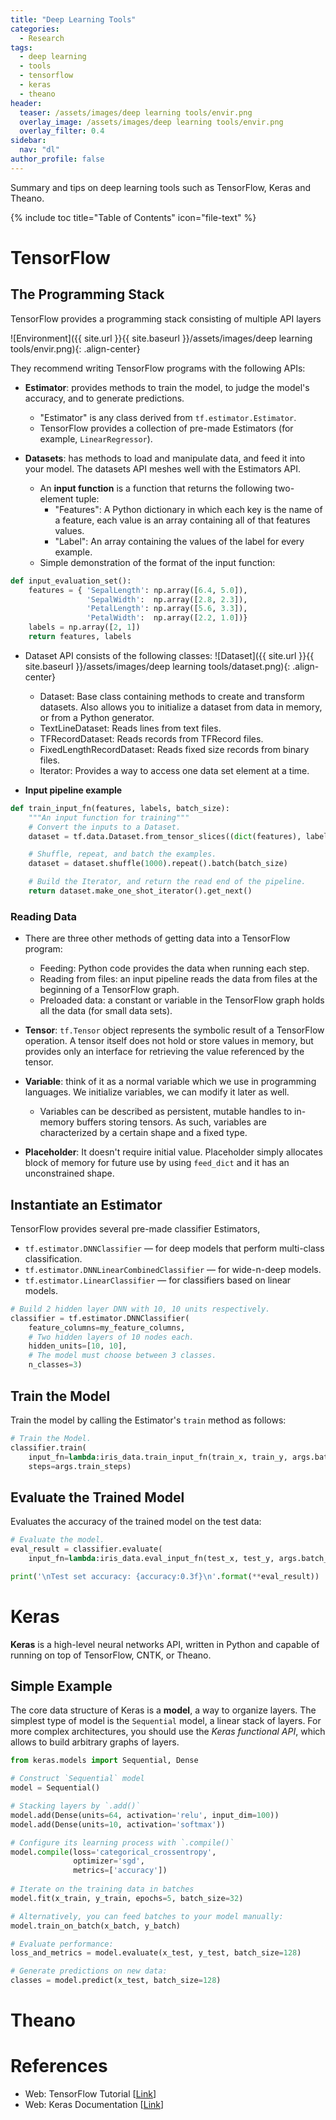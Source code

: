 ```yaml
---
title: "Deep Learning Tools"
categories:
  - Research
tags:
  - deep learning
  - tools
  - tensorflow
  - keras
  - theano
header:
  teaser: /assets/images/deep learning tools/envir.png
  overlay_image: /assets/images/deep learning tools/envir.png
  overlay_filter: 0.4
sidebar:
  nav: "dl"
author_profile: false
---
```


Summary and tips on deep learning tools such as TensorFlow, Keras and Theano.

{% include toc title="Table of Contents" icon="file-text" %}

# TensorFlow

## The Programming Stack
TensorFlow provides a programming stack consisting of multiple API layers

![Environment]({{ site.url }}{{ site.baseurl }}/assets/images/deep learning tools/envir.png){: .align-center}

They recommend writing TensorFlow programs with the following APIs:

- **Estimator**: provides methods to train the model, to judge the model's accuracy, and to generate predictions.
  - "Estimator" is any class derived from `tf.estimator.Estimator`.
  - TensorFlow provides a collection of pre-made Estimators (for example, `LinearRegressor`).

- **Datasets**: has methods to load and manipulate data, and feed it into your model. The datasets API meshes well with the Estimators API.
  - An **input function** is a function that returns the following two-element tuple:
    - "Features": A Python dictionary in which each key is the name of a feature, each value is an array containing all of that features values.
    - "Label": An array containing the values of the label for every example.
  - Simple demonstration of the format of the input function:
  
```python
def input_evaluation_set():
    features = { 'SepalLength': np.array([6.4, 5.0]),
                 'SepalWidth':  np.array([2.8, 2.3]),
                 'PetalLength': np.array([5.6, 3.3]),
                 'PetalWidth':  np.array([2.2, 1.0])}
    labels = np.array([2, 1])
    return features, labels
```

- Dataset API consists of the following classes:
![Dataset]({{ site.url }}{{ site.baseurl }}/assets/images/deep learning tools/dataset.png){: .align-center}
  - Dataset: Base class containing methods to create and transform datasets. Also allows you to initialize a dataset from data in memory, or from a Python generator.
  - TextLineDataset: Reads lines from text files.
  - TFRecordDataset: Reads records from TFRecord files.
  - FixedLengthRecordDataset: Reads fixed size records from binary files.
  - Iterator: Provides a way to access one data set element at a time.

- **Input pipeline example**
```python
def train_input_fn(features, labels, batch_size):
    """An input function for training"""
    # Convert the inputs to a Dataset.
    dataset = tf.data.Dataset.from_tensor_slices((dict(features), labels))

    # Shuffle, repeat, and batch the examples.
    dataset = dataset.shuffle(1000).repeat().batch(batch_size)

    # Build the Iterator, and return the read end of the pipeline.
    return dataset.make_one_shot_iterator().get_next()
```

### Reading Data
- There are three other methods of getting data into a TensorFlow program:
  - Feeding: Python code provides the data when running each step.
  - Reading from files: an input pipeline reads the data from files at the beginning of a TensorFlow graph.
  - Preloaded data: a constant or variable in the TensorFlow graph holds all the data (for small data sets).

- **Tensor**: `tf.Tensor` object represents the symbolic result of a TensorFlow operation. 
A tensor itself does not hold or store values in memory, but provides only an interface for retrieving the value referenced by the tensor.
- **Variable**: think of it as a normal variable which we use in programming languages. We initialize variables, we can modify it later as well.
  - Variables can be described as persistent, mutable handles to in-memory buffers storing tensors. As such, variables are characterized by a certain shape and a fixed type.
- **Placeholder**: It doesn't require initial value. Placeholder simply allocates block of memory for future use by using `feed_dict` and it has an unconstrained shape.

## Instantiate an Estimator
TensorFlow provides several pre-made classifier Estimators,
- `tf.estimator.DNNClassifier` — for deep models that perform multi-class classification.
- `tf.estimator.DNNLinearCombinedClassifier` — for wide-n-deep models.
- `tf.estimator.LinearClassifier` — for classifiers based on linear models.

```python
# Build 2 hidden layer DNN with 10, 10 units respectively.
classifier = tf.estimator.DNNClassifier(
    feature_columns=my_feature_columns,
    # Two hidden layers of 10 nodes each.
    hidden_units=[10, 10],
    # The model must choose between 3 classes.
    n_classes=3)
```

## Train the Model
Train the model by calling the Estimator's `train` method as follows:
```python
# Train the Model.
classifier.train(
    input_fn=lambda:iris_data.train_input_fn(train_x, train_y, args.batch_size),
    steps=args.train_steps)
```

## Evaluate the Trained Model
Evaluates the accuracy of the trained model on the test data:
```python
# Evaluate the model.
eval_result = classifier.evaluate(
    input_fn=lambda:iris_data.eval_input_fn(test_x, test_y, args.batch_size))

print('\nTest set accuracy: {accuracy:0.3f}\n'.format(**eval_result))
```

# Keras
**Keras** is a high-level neural networks API, written in Python and capable of running on top of TensorFlow, CNTK, or Theano.

## Simple Example
The core data structure of Keras is a **model**, a way to organize layers.
The simplest type of model is the `Sequential` model, a linear stack of layers.
For more complex architectures, you should use the *Keras functional API*, which allows to build arbitrary graphs of layers.

```python
from keras.models import Sequential, Dense

# Construct `Sequential` model
model = Sequential()

# Stacking layers by `.add()`
model.add(Dense(units=64, activation='relu', input_dim=100))
model.add(Dense(units=10, activation='softmax'))

# Configure its learning process with `.compile()`
model.compile(loss='categorical_crossentropy',
              optimizer='sgd',
              metrics=['accuracy'])
              
# Iterate on the training data in batches
model.fit(x_train, y_train, epochs=5, batch_size=32)

# Alternatively, you can feed batches to your model manually:
model.train_on_batch(x_batch, y_batch)

# Evaluate performance:
loss_and_metrics = model.evaluate(x_test, y_test, batch_size=128)

# Generate predictions on new data:
classes = model.predict(x_test, batch_size=128)
```

# Theano

# References
- Web: TensorFlow Tutorial [[Link](https://www.tensorflow.org/get_started/premade_estimators)]
- Web: Keras Documentation [[Link](https://keras.io/)]